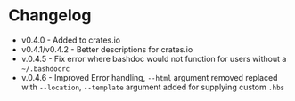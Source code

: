 # Changelog

- v0.4.0 - Added to crates.io
- v0.4.1/v0.4.2 - Better descriptions for crates.io
- v.0.4.5 - Fix error where bashdoc would not function for users without a `~/.bashdocrc`
- v.0.4.6 - Improved Error handling, `--html` argument removed replaced with `--location`, `--template` argument added for supplying custom `.hbs`
